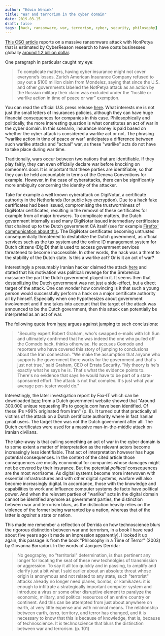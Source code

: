 ```yaml
---
author: "Edwin Wenink"
title: "War and terrorism in the cyber domain"
date: 2019-03-15
draft: false
tags: [hack, ransomware, war, terrorism, cyber, security, philosophy]
---
```


[This CSO article](https://www.csoonline.com/article/3345967/is-the-world-ready-for-the-next-big-ransomware-attack.html) reports on a massive ransomware attack with NonPetya that is estimated by CyberReason research to have costs businesses globally [around 1.2 billion dollar](https://www.cybereason.com/blog/notpetya-costs-companies-1.2-billion-in-revenue).

One paragraph in particular caught my eye:

> To complicate matters, having cyber insurance might not cover everyone’s losses. Zurich American Insurance Company refused to pay out a \$100 million claim from Mondelez, saying that since the U.S. and other governments labeled the NotPetya attack as an action by the Russian military their claim was excluded under the “hostile or warlike action in time of peace or war” exemption.

You can read the official U.S. press release [here](https://www.whitehouse.gov/briefings-statements/statement-press-secretary-25/). 
What interests me is not just the small letters of insurances policies, although they can have huge financial consequences for companies in this case.
Philosophically and politically, the more interesting question is what constitutes an act of war in the cyber domain.
In this scenario, insurance money is paid based on whether the cyber attack is considered a warlike act or not.
The phrasing "warlike action in time of peace or war" anticipates a difference between such warlike attacks and "actual" war, as these "warlike" acts do not have to take place during war time.

Traditionally, wars occur between two nations that are identifiable.
If they play fairly, they can even officially declare war before knocking on someone's door. 
It is important that these parties are identifiable, so that they can be held accountable in terms of the Geneva Conventions for example.
However, in the case of cyberattacks, there can be significantly more ambiguity concerning the identity of the attacker.

Take for example a well known cyberattack on DigiNotar, a certificate authority in the Netherlands (for public key encryption). 
Due to a hack fake certificates had been issued, compromising the trustworthiness of DigiNotar certificates, resulting in the removal of these certificates for example from all major browsers. 
To complicate matters, the Dutch government internally used many DigiNotar issued intermediary certificates that chained up to the Dutch government CA itself (see for example [Firefox' communication about this](https://blog.mozilla.org/security/2011/09/02/diginotar-removal-follow-up/).
The DigiNotar certificates becoming untrusted consequentially threatened to destabilize the Dutch government, as official services such as the tax system and the online ID management system for Dutch citizens (DigID) that is used to access government services threatened to become inaccessible. 
In other words, the hack was a threat to the stability of the Dutch state.
Is this a warlike act? Or is it an act of war?

Interestingly a presumably Iranian hacker claimed the attack [here](https://pastebin.com/1AxH30em) and stated that his motivation was political: revenge for the Srebrenica massacre the part the Dutch government played in it. 
It seems then that destabilizing the Dutch government was not just a side-effect, but a direct target of the attack.
One can wonder how convincing is it that such a young person would successfully perform a hack on a major certificate authority all by himself. 
Especially when one hypothesizes about government involvement and if one takes into account that the target of the attack was announced to be the Dutch government, then this attack can potentially be interpreted as an act of war.

The following quote from [here](https://www.computerworld.com/article/2507509/comodo-hacker-claims-another-certificate-authority.html) argues against jumping to such conclusions:

> "Security expert Robert Graham, who's swapped e-mails with Ich Sun and ultimately confirmed that he was indeed the one who pulled off the Comodo hack, thinks otherwise. He accuses Comodo and reporters who have covered this story of jumping to conclusions about the Iran connection. "We make the assumption that anyone who supports the government there works for the government and that's just not true," said Graham, CEO of Errata Security. "My theory is he's exactly what he says he is. That's what the evidence points to. There's no evidence that says he would have to be part of a state-sponsored effort. The attack is not that complex. It's just what your average pen-tester would do."

Interestingly, the later investigation report by Fox-IT which can be downloaded [here](https://www.rijksoverheid.nl/bestanden/documenten-en-publicaties/rapporten/2011/09/05/diginotar-public-report-version-1/rapport-fox-it-operation-black-tulip-v1-0.pdf) from a Dutch government website showed that "Around 300.000 unique requesting IPs to google.com have been identified. Of these IPs \>99% originated from Iran" (p. 8). 
It turned out that practically all victims of the attack on a Dutch certificate authority where in fact Iranian gmail users. 
The target then was not the Dutch government after all. The Dutch certificates were used for a massive man-in-the-middle attack on Iranian civilians.

The take-away is that calling something an act of war in the cyber domain is to some extent a matter of interpretation as the relevant actors become increasingly less identifiable.
That act of interpretation however has huge potential consequences.
In the context of the cited article those consequences are mostly economical for companies whose damages might not be covered by their insurance. 
But the potential *political* consequences are the most worrisome. 
As digital systems become more interwoven with essential infrastructures and with other digital systems, warfare will also become increasingly digital.
In accordance, those with the knowledge and capabilities to work and influence computer systems de facto have political power.
And when the relevant parties of "warlike" acts in the digital domain cannot be identified anymore as government parties, the distinction between war and terrorism blurs, as the distinction heavily relies on the violence of the former being warranted *by* a nation, whereas that of the latter is *against* a state or nation.

This made me remember a reflection of Derrida on how technoscience blurs the rigorous distinction between war and terrorism, in a book I have read about five years ago (it made an impression apparently). 
I looked it up again, this passage is from the book "Philosophy in a Time of Terror" (2003) by Giovanna Borradori. 
In the words of Jacques Derrida:

> No geography, no "territorial" determination, is thus pertinent any longer for locating the seat of these new technolgies of transmission or aggression. To say it all too quickly and in passing, to amplify and clarify just a bit what I said earlier about an absolute threat whose origin is anonymous and not related to any state, such "terrorist" attacks already no longer need planes, bombs, or kamikazes: it is enough to infiltrate a strategically important computer system and introduce a virus or some other disruptive element to paralyze the economic, military, and political resources of an entire country or continent. And this can be attempted from just about anywhere on earth, at very little expense and with minimal means. The relationship between earth, *terra*, territory, and terror has changed, and it is necessary to know that this is because of knowledge, that is, because of technoscience. It is technoscience that blurs the distinction between war and terrorism. (p. 101)

